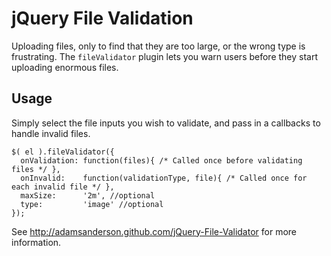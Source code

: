 jQuery File Validation
======================

Uploading files, only to find that they are too large, or the wrong type is frustrating.
The `fileValidator` plugin lets you warn users before they start uploading 
enormous files.

Usage
-----
Simply select the file inputs you wish to validate, and pass in a callbacks to handle invalid files.

    $( el ).fileValidator({
      onValidation: function(files){ /* Called once before validating files */ },
      onInvalid:    function(validationType, file){ /* Called once for each invalid file */ },
      maxSize:      '2m', //optional
      type:         'image' //optional
    });
    
See http://adamsanderson.github.com/jQuery-File-Validator for more information.